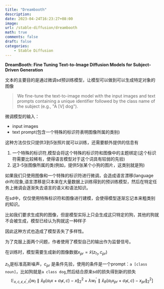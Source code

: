 ```yaml
---
title: "Dreambooth"
description: 
date: 2023-04-24T16:23:27+08:00
image:
url: /stable-diffusion/dreambooth
math: true
comments: false
draft: false
categories:
    - Stable Diffusion
---
```


**DreamBooth: Fine Tuning Text-to-Image Diffusion Models for Subject-Driven Generation**



文本的主要目的是通过微调sd预训练模型，让模型可以做到可以生成特定对象的图像



> We fine-tune the text-to-image model with the input images and text prompts containing a unique identifier followed by the class name of the subject (e.g., "A [V] dog").

微调模型的输入：

- input images
- text prompt(包含一个特殊的标识符表明图像所属的类别)

这种方法仅仅只提供3到5张照片就可以训练，还需要额外提供的信息有

1. 一个特殊的标识符,模型会将这个特殊的标识符和图像中的主题绑定(这个标识符需要比较稀有，使得语言模型对于这个词具有较弱的先验)
2. 这3-5张图像所属的类(例如，提供5张某个小狗的图片，这类别就是狗)

如果我们只使用图像和一个特殊的标识符进行微调，会造成语言漂移(language drift)现象,语言漂移是只本来在大量数据上训练得到的预训练模型，然后在特定任务上微调会逐渐失去语言的语义和语法知识。

在sd中，仅仅使用特殊标识符和图像进行建模，会使得模型逐渐忘记本来粗类别的知识。

比如我们要求生成狗的图像，但是模型实际上只会生成这只特定的狗，其他的狗就不会被生成，模型已经认为狗就这一种样子

因此这种方式也造成了模型丢失了多样性。

为了克服上面两个问题，作者使用了模型自己的输出作为监督信号。

在训练时，模型需要生成新的图像数据$x_{pr} = \hat{x}(z_{t_1},c_{pr})$

$z_{t_1}$是标准高斯噪声，$c_{pr}$ 是条件先验，使用的条件是一个prompt：`a [class noun]`，比如狗就是`a class dog`,然后结合原来sd的损失得到新的损失
$$
\mathbb{E}_{x,c,\epsilon,\epsilon^{\prime},t}[w_t \parallel \hat{x}_\theta(\alpha_t x + \sigma_t \epsilon,c) -x\parallel^2_2 + \lambda w_t^{\prime}  \parallel \hat{x}_\theta(\alpha_t x_{pr}+ \sigma_t \epsilon,c) -x_{pr}\parallel^2_2]
$$
